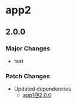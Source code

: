 # app2

## 2.0.0

### Major Changes

- test

### Patch Changes

- Updated dependencies
  - app1@2.0.0

